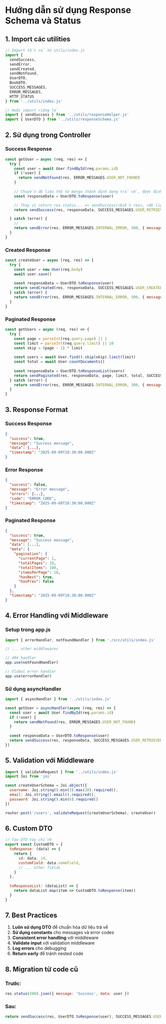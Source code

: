 # Hướng dẫn sử dụng Response Schema và Status

## 1. Import các utilities

```javascript
// Import tất cả từ utils/index.js
import {
  sendSuccess,
  sendError,
  sendCreated,
  sendNotFound,
  UserDTO,
  BookDTO,
  SUCCESS_MESSAGES,
  ERROR_MESSAGES,
  HTTP_STATUS
} from '../utils/index.js'

// Hoặc import riêng lẻ
import { sendSuccess } from '../utils/responseHelper.js'
import { UserDTO } from '../utils/responseSchema.js'
```

## 2. Sử dụng trong Controller

### Success Response
```javascript
const getUser = async (req, res) => {
  try {
    const user = await User.findById(req.params.id)
    if (!user) {
      return sendNotFound(res, ERROR_MESSAGES.USER_NOT_FOUND)
    }
    
    // Chuyển dữ liệu thô từ mongo thành định dạng trả về, được định nghĩa trong file UserDTO và các method của nó. (VD: _id => id)
    const responseData = UserDTO.toResponse(user)

    // Thay vì return res.status... => sendSuccess(<biến res>, <dữ liệu trả về>, <Text trả về, lấy từ danh sách được định nghĩa sẵn>)
    return sendSuccess(res, responseData, SUCCESS_MESSAGES.USER_RETRIEVED)

  } catch (error) {
    // 
    return sendError(res, ERROR_MESSAGES.INTERNAL_ERROR, 500, { message: error.message })
  }
}
```

### Created Response
```javascript
const createUser = async (req, res) => {
  try {
    const user = new User(req.body)
    await user.save()
    
    const responseData = UserDTO.toResponse(user)
    return sendCreated(res, responseData, SUCCESS_MESSAGES.USER_CREATED)
  } catch (error) {
    return sendError(res, ERROR_MESSAGES.INTERNAL_ERROR, 500, { message: error.message })
  }
}
```

### Paginated Response
```javascript
const getUsers = async (req, res) => {
  try {
    const page = parseInt(req.query.page) || 1
    const limit = parseInt(req.query.limit) || 10
    const skip = (page - 1) * limit
    
    const users = await User.find().skip(skip).limit(limit)
    const total = await User.countDocuments()
    
    const responseData = UserDTO.toResponseList(users)
    return sendPaginated(res, responseData, page, limit, total, SUCCESS_MESSAGES.USER_RETRIEVED)
  } catch (error) {
    return sendError(res, ERROR_MESSAGES.INTERNAL_ERROR, 500, { message: error.message })
  }
}
```

## 3. Response Format

### Success Response
```json
{
  "success": true,
  "message": "Success message",
  "data": {...},
  "timestamp": "2025-09-09T10:30:00.000Z"
}
```

### Error Response
```json
{
  "success": false,
  "message": "Error message",
  "errors": {...},
  "code": "ERROR_CODE",
  "timestamp": "2025-09-09T10:30:00.000Z"
}
```

### Paginated Response
```json
{
  "success": true,
  "message": "Success message",
  "data": [...],
  "meta": {
    "pagination": {
      "currentPage": 1,
      "totalPages": 10,
      "totalItems": 100,
      "itemsPerPage": 10,
      "hasNext": true,
      "hasPrev": false
    }
  },
  "timestamp": "2025-09-09T10:30:00.000Z"
}
```

## 4. Error Handling với Middleware

### Setup trong app.js
```javascript
import { errorHandler, notFoundHandler } from './src/utils/index.js'

// ... other middlewares

// 404 handler
app.use(notFoundHandler)

// Global error handler
app.use(errorHandler)
```

### Sử dụng asyncHandler
```javascript
import { asyncHandler } from '../utils/index.js'

const getUser = asyncHandler(async (req, res) => {
  const user = await User.findById(req.params.id)
  if (!user) {
    return sendNotFound(res, ERROR_MESSAGES.USER_NOT_FOUND)
  }
  
  const responseData = UserDTO.toResponse(user)
  return sendSuccess(res, responseData, SUCCESS_MESSAGES.USER_RETRIEVED)
})
```

## 5. Validation với Middleware

```javascript
import { validateRequest } from '../utils/index.js'
import Joi from 'joi'

const createUserSchema = Joi.object({
  username: Joi.string().min(3).max(20).required(),
  email: Joi.string().email().required(),
  password: Joi.string().min(6).required()
})

router.post('/users', validateRequest(createUserSchema), createUser)
```

## 6. Custom DTO

```javascript
// Tạo DTO tùy chỉnh
export const CustomDTO = {
  toResponse: (data) => {
    return {
      id: data._id,
      customField: data.someField,
      // ... other fields
    }
  },
  
  toResponseList: (dataList) => {
    return dataList.map(item => CustomDTO.toResponse(item))
  }
}
```

## 7. Best Practices

1. **Luôn sử dụng DTO** để chuẩn hóa dữ liệu trả về
2. **Sử dụng constants** cho messages và error codes
3. **Consistent error handling** với middleware
4. **Validate input** với validation middleware
5. **Log errors** cho debugging
6. **Return early** để tránh nested code

## 8. Migration từ code cũ

### Trước:
```javascript
res.status(200).json({ message: 'Success', data: user })
```

### Sau:
```javascript
return sendSuccess(res, UserDTO.toResponse(user), SUCCESS_MESSAGES.USER_RETRIEVED)
```
